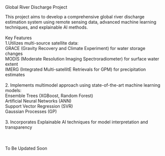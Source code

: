 Global River Discharge Project

This project aims to develop a comprehensive global river discharge estimation system using remote sensing data, advanced machine learning techniques, and explainable AI methods. \
\
Key Features \
1.Utilizes multi-source satellite data: \
  GRACE (Gravity Recovery and Climate Experiment) for water storage changes\
  MODIS (Moderate Resolution Imaging Spectroradiometer) for surface water extent\
  IMERG (Integrated Multi-satellitE Retrievals for GPM) for precipitation estimates\
  \
2. Implements multimodel approach using state-of-the-art machine learning models:\
  Ensemble Trees (XGBoost, Random Forest)\
  Artificial Neural Networks (ANN)\
  Support Vector Regression (SVR)\
  Gaussian Processes (GP)\
  \
3. Incorporates Explainable AI techniques for model interpretation and transparency\
\
\
\
 To Be Updated Soon
